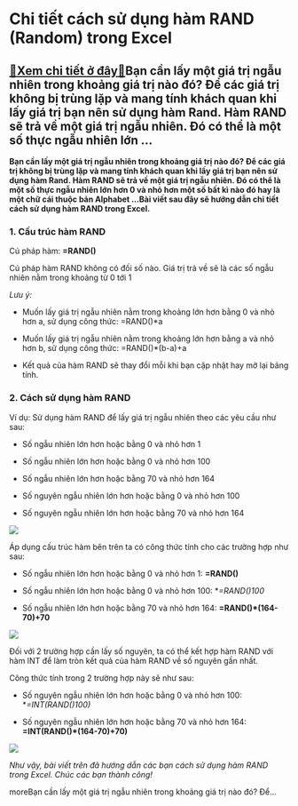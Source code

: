 Chi tiết cách sử dụng hàm RAND (Random) trong Excel
===================================================

[:gift:Xem chi tiết ở đây:gift:](https://hddtvn.com/chi-tiet-cach-su-dung-ham-rand-random-trong-excel/)Bạn cần lấy một giá trị ngẫu nhiên trong khoảng giá trị nào đó? Để các giá trị không bị trùng lặp và mang tính khách quan khi lấy giá trị bạn nên sử dụng hàm Rand. Hàm RAND sẽ trả về một giá trị ngẫu nhiên. Đó có thể là một số thực ngẫu nhiên lớn …
--------------------------------------------------------------------------------------------------------------------------------------------------------------------------------------------------------------------------------------------------------

**Bạn cần lấy một giá trị ngẫu nhiên trong khoảng giá trị nào đó? Để các giá trị không bị trùng lặp và mang tính khách quan khi lấy giá trị bạn nên sử dụng hàm Rand. Hàm RAND sẽ trả về một giá trị ngẫu nhiên. Đó có thể là một số thực ngẫu nhiên lớn hơn 0 và nhỏ hơn một số bất kì nào đó hay là một chữ cái thuộc bản Alphabet …Bài viết sau đây sẽ hướng dẫn chi tiết cách sử dụng hàm RAND trong Excel.**


### 1. Cấu trúc hàm RAND


Cú pháp hàm: **=RAND()**


Cú pháp hàm RAND không có đối số nào. Giá trị trả về sẽ là các số ngẫu nhiên nằm trong khoảng từ 0 tới 1


*Lưu ý:*




* Muốn lấy giá trị ngẫu nhiên nằm trong khoảng lớn hơn bằng 0 và nhỏ hơn a, sử dụng công thức: =RAND()*a

* Muốn lấy giá trị ngẫu nhiên nằm trong khoảng lớn hơn bằng a và nhỏ hơn b, sử dụng công thức: =RAND()*(b-a)+a

* Kết quả của hàm RAND sẽ thay đổi mỗi khi bạn cập nhật hay mở lại bảng tính.



### 2. Cách sử dụng hàm RAND


Ví dụ: Sử dụng hàm RAND để lấy giá trị ngẫu nhiên theo các yêu cầu như sau:




* Số ngẫu nhiên lớn hơn hoặc bằng 0 và nhỏ hơn 1

* Số ngẫu nhiên lớn hơn hoặc bằng 0 và nhỏ hơn 100

* Số ngẫu nhiên lớn hơn hoặc bằng 70 và nhỏ hơn 164

* Số nguyên ngẫu nhiên lớn hơn hoặc bằng 0 và nhỏ hơn 100

* Số nguyên ngẫu nhiên lớn hơn hoặc bằng 70 và nhỏ hơn 164



![](https://hddtvn.com/wp-content/uploads/2021/01/3ZxRI0O.png)


Áp dụng cấu trúc hàm bên trên ta có công thức tính cho các trường hợp như sau:




* Số ngẫu nhiên lớn hơn hoặc bằng 0 và nhỏ hơn 1: **=RAND()**

* Số ngẫu nhiên lớn hơn hoặc bằng 0 và nhỏ hơn 100: **=RAND()*100**

* Số ngẫu nhiên lớn hơn hoặc bằng 70 và nhỏ hơn 164: **=RAND()*(164-70)+70**



![](https://hddtvn.com/wp-content/uploads/2021/01/d5c1A0z.png)


Đối với 2 trường hợp cần lấy số nguyên, ta có thể kết hợp hàm RAND với hàm INT để làm tròn kết quả của hàm RAND về số nguyên gần nhất.


Công thức tính trong 2 trường hợp này sẽ như sau:




* Số nguyên ngẫu nhiên lớn hơn hoặc bằng 0 và nhỏ hơn 100: **=INT(RAND()*100)**

* Số nguyên ngẫu nhiên lớn hơn hoặc bằng 70 và nhỏ hơn 164: **=INT(RAND()*(164-70)+70)**



![](https://hddtvn.com/wp-content/uploads/2021/01/w2qtalw.png)


*Như vậy, bài viết trên đã hướng dẫn các bạn cách sử dụng hàm RAND trong Excel. Chúc các bạn thành công!*


moreBạn cần lấy một giá trị ngẫu nhiên trong khoảng giá trị nào đó? Để…


